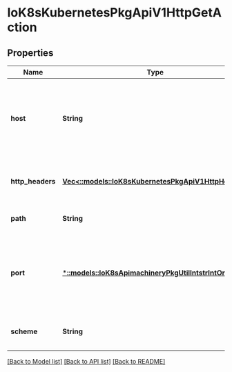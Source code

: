 # IoK8sKubernetesPkgApiV1HttpGetAction

## Properties
Name | Type | Description | Notes
------------ | ------------- | ------------- | -------------
**host** | **String** | Host name to connect to, defaults to the pod IP. You probably want to set \&quot;Host\&quot; in httpHeaders instead. | [optional] [default to null]
**http_headers** | [**Vec<::models::IoK8sKubernetesPkgApiV1HttpHeader>**](io.k8s.kubernetes.pkg.api.v1.HTTPHeader.md) | Custom headers to set in the request. HTTP allows repeated headers. | [optional] [default to null]
**path** | **String** | Path to access on the HTTP server. | [optional] [default to null]
**port** | [***::models::IoK8sApimachineryPkgUtilIntstrIntOrString**](io.k8s.apimachinery.pkg.util.intstr.IntOrString.md) | Name or number of the port to access on the container. Number must be in the range 1 to 65535. Name must be an IANA_SVC_NAME. | [default to null]
**scheme** | **String** | Scheme to use for connecting to the host. Defaults to HTTP. | [optional] [default to null]

[[Back to Model list]](../README.md#documentation-for-models) [[Back to API list]](../README.md#documentation-for-api-endpoints) [[Back to README]](../README.md)


